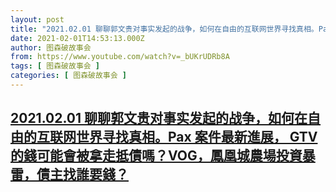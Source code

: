 ```yaml
---
layout: post
title: "2021.02.01 聊聊郭文贵对事实发起的战争，如何在自由的互联网世界寻找真相。Pax 案件最新進展， GTV的錢可能會被拿走抵債嗎？VOG，鳳凰城農場投資暴雷，債主找誰要錢？"
date: 2021-02-01T14:53:13.000Z
author: 图森破故事会
from: https://www.youtube.com/watch?v=_bUKrUDRb8A
tags: [ 图森破故事会 ]
categories: [ 图森破故事会 ]
---
```

<!--1612191193000-->
[2021.02.01 聊聊郭文贵对事实发起的战争，如何在自由的互联网世界寻找真相。Pax 案件最新進展， GTV的錢可能會被拿走抵債嗎？VOG，鳳凰城農場投資暴雷，債主找誰要錢？](https://www.youtube.com/watch?v=_bUKrUDRb8A)
------

<div>

</div>
